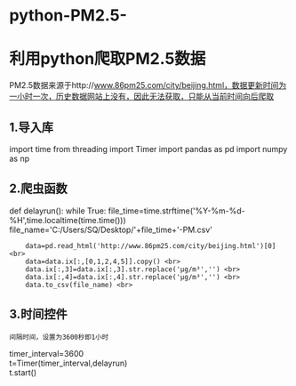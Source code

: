# python-PM2.5-
利用python爬取PM2.5数据
======================

PM2.5数据来源于http://www.86pm25.com/city/beijing.html，数据更新时间为一小时一次，历史数据网站上没有，因此无法获取，只能从当前时间向后爬取

1.导入库
-------
import time
from threading import Timer 
import pandas as pd 
import numpy as np

2.爬虫函数
---------

def delayrun():
	while True:
		file_time=time.strftime('%Y-%m-%d-%H',time.localtime(time.time())) <br>
		file_name='C:/Users/SQ/Desktop/'+file_time+'-PM.csv' <br>

		data=pd.read_html('http://www.86pm25.com/city/beijing.html')[0] <br>
		data=data.ix[:,[0,1,2,4,5]].copy() <br>
		data.ix[:,3]=data.ix[:,3].str.replace('μg/m³','') <br>
		data.ix[:,4]=data.ix[:,4].str.replace('μg/m³','') <br>
		data.to_csv(file_name) <br>


3.时间控件
---------

    间隔时间，设置为3600秒即1小时
timer_interval=3600 <br>
t=Timer(timer_interval,delayrun)   <br>
t.start()  <br>
